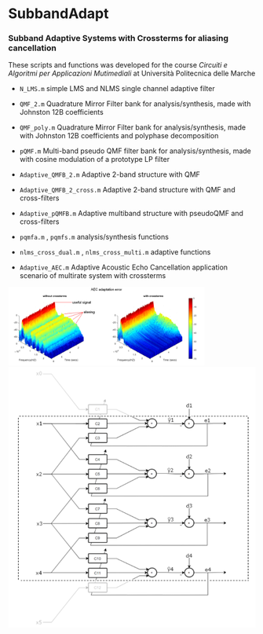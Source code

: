 # SubbandAdapt
### Subband Adaptive Systems with Crossterms for aliasing cancellation

These scripts and functions was developed for the course *Circuiti e Algoritmi per Applicazioni Mutimediali* at Università Politecnica delle Marche

* `N_LMS.m` simple LMS and NLMS single channel adaptive filter

* `QMF_2.m` Quadrature Mirror Filter bank for analysis/synthesis, made with Johnston 12B coefficients

* `QMF_poly.m` Quadrature Mirror Filter bank for analysis/synthesis, made with Johnston 12B coefficients and polyphase decomposition

* `pQMF.m` Multi-band pseudo QMF filter bank for analysis/synthesis, made with cosine modulation of a prototype LP filter

* `Adaptive_QMFB_2.m` Adaptive 2-band structure with QMF

* `Adaptive_QMFB_2_cross.m` Adaptive 2-band structure with QMF and cross-filters

* `Adaptive_pQMFB.m` Adaptive multiband structure with pseudoQMF and cross-filters

* `pqmfa.m` , `pqmfs.m` analysis/synthesis functions

* `nlms_cross_dual.m` , `nlms_cross_multi.m` adaptive functions

* `Adaptive_AEC.m` Adaptive Acoustic Echo Cancellation application scenario of multirate system with crossterms

<img src="images/aecerror.png" width=400>

<img src="images/cross_structure.png" width=800>
